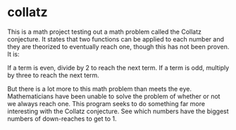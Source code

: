 # collatz

This is a math project testing out a math problem called the Collatz conjecture. It states that two functions can be applied to each number and they are theorized to eventually reach one, though this has not been proven. It is:

If a term is even, divide by 2 to reach the next term.
If a term is odd, multiply by three to reach the next term.

But there is a lot more to this math problem than meets the eye. Mathematicians have been unable to solve the problem of whether or not we always reach one. This program seeks to do something far more interesting with the Collatz conjecture. See which numbers have the biggest numbers of down-reaches to get to 1.
